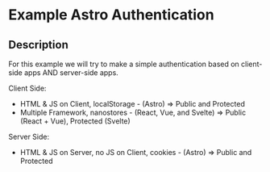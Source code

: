 # Example Astro Authentication

## Description

For this example we will try to make a simple authentication based on client-side apps AND server-side apps.

Client Side:

- HTML & JS on Client, localStorage - (Astro) => Public and Protected
- Multiple Framework, nanostores - (React, Vue, and Svelte) => Public (React + Vue), Protected (Svelte)

Server Side:

- HTML & JS on Server, no JS on Client, cookies - (Astro) => Public and Protected
